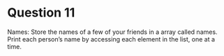 <h1>Question 11</h1>
<p>Names: Store the names of a few of your friends in a array called names. Print each person’s name by accessing each element in the list, one at a time.</p>